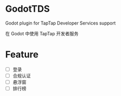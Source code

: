 # GodotTDS
Godot plugin for TapTap Developer Services support

在 Godot 中使用 TapTap 开发者服务

# Feature
- [ ] 登录
- [ ] 合规认证
- [ ] 悬浮窗
- [ ] 排行榜
